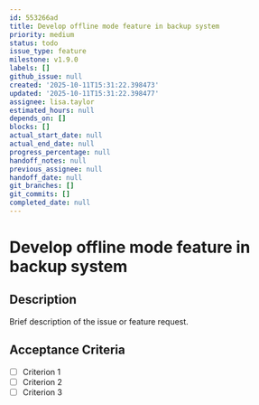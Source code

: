 ```yaml
---
id: 553266ad
title: Develop offline mode feature in backup system
priority: medium
status: todo
issue_type: feature
milestone: v1.9.0
labels: []
github_issue: null
created: '2025-10-11T15:31:22.398473'
updated: '2025-10-11T15:31:22.398477'
assignee: lisa.taylor
estimated_hours: null
depends_on: []
blocks: []
actual_start_date: null
actual_end_date: null
progress_percentage: null
handoff_notes: null
previous_assignee: null
handoff_date: null
git_branches: []
git_commits: []
completed_date: null
---
```


# Develop offline mode feature in backup system

## Description

Brief description of the issue or feature request.

## Acceptance Criteria

- [ ] Criterion 1
- [ ] Criterion 2
- [ ] Criterion 3
